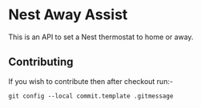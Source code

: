 # Nest Away Assist

This is an API to set a Nest thermostat to home or away.

## Contributing

If you wish to contribute then after checkout run:-

    git config --local commit.template .gitmessage